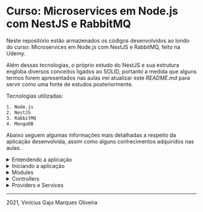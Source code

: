 # Curso: Microservices em Node.js com NestJS e RabbitMQ

Neste repositório estão armazenados os códigos desenvolvidos ao londo do curso: Microservices em Node.js com NestJS e RabbitMQ, feito na Udemy.

Além dessas tecnologias, o próprio estudo do NestJS e sua estrutura engloba diversos conceitos ligados ao SOLID, portanto a medida que alguns termos forem apresentados nas aulas irei atualizar este *README.md* para servir como uma fonte de estudos posteriormente.

Tecnologias utilizadas:

```bash
1. Node.js
2. NestJS
3. RabbitMQ
4. MongoDB
```

Abaixo seguem algumas informações mais detalhadas a respeito da aplicação desenvolvida, assim como alguns conhecimentos adquiridos nas aulas.

<details>
  <summary>Entendendo a aplicação</summary>

  Uma aplicação que será utilizada por jogadores amadores de tênis. Estes jogadores fazem parte de um ranking que é atualizado conforme realização das partidas. Atualmente este ranking é controlado de forma manual, e o organizador nos procurou para desenvolver uma aplicação que modernize o controle, visando incentivar quem já participa, bem como disponibilizar um atrativo para novos jogadores.

  **Jogador**

  * Solicitar ou rejeitar um desafio;
  * Registrar o resultado de uma partida;
  * Acompanhar os rankings;
  * Consultar seus dados e seu histórico de partidas (vitórias, derrotas, posição no ranking);
  * Consultar as informações de seus adversários (histórico de partidas e dados);
  * Ser notificado por e-mail quando for desafiado.

  **Administrador**
  
  * Cadastrar as categorias e definir as pontuações;
  * Cadastrar jogadores e definir suas categorias;
  * Ser notificado quando existir um desafio pendente a mais de 10 dias.

  **Entidades**

  ```bash
    Categorias                             Rankings
        |:1                                   |:1
        |             Notificações            |
        |                                     |
        |:N                                   |:1
    Jogadores --------- Desafios --------- Partidas 
              :N      :N        :1      :1
  ```
</details>

<details>
  <summary>Iniciando a aplicação</summary>

  Para iniciar o desenvolvimento da aplicação devemos ter previamente instalado o Node.js e o NPM. Então basta executar os seguintes comandos no terminal:

  ```bash
    # algumas opções que falharam:
    # 1. npx @nestjs/cli
    # 2. npx @nestjs/cli new api-smartranking

    # instala o pacote globalmente
    npm install -g @nestjs/cli

    # executa o script de iniciar o desenvolvimento do projeto api-smartranking
    nest new api-smartranking

    # criar um módulo chamado players
    nest g players

    # criar um controller chamado players
    nest g controller players

    # criar um service
    nest g service players
  ```
</details>

<details>
  <summary>Modules</summary>

  Uma aplicação NestJS é organizada em módulos (modules). Toda aplicação NestJS tem pelo menos um módulo, que é o *root module*. É o "starting-point" da aplicação.

  Um módulo é definido quando anotamos uma classe com o *decorator* **@Module()**, e é um singleton.

  Este decorator recupera um objeto que descreve o módulo, usando as seguintes propriedades:

  * Providers: Array de providers que devem estar disponíveis dentro do módulo via injeção de dependências;
  * Controllers: Devem ser instanciados dentro do módulo;
  * Exports: Providers que devem ser exportados para outros módulos;
  * Imports: Lista de módulos necessários para uso no módulo atual.
</details>

<details>
  <summary>Controllers</summary>

  Estes componentes são responsáveis por lidar com as requisições e retornar as respostas para o cliente.

  Um controller é definido quando anotamos uma classe com o *decorator* **@Controller()**, que pode receber um *path* representando a rota relacionada com aquele controller.

  Possuem *handlers* que lidam diretamente com métodos HTTP (GET, POST, DELETE, PUT, etc). Estes *handlers* são métodos implementados dentro da classe controller, que são anotados com os decorators relacionados a cada verbo HTTP.
</details>

<details>
  <summary>Providers e Services</summary>

  **Providers**

  Os providers são elementos injetados dentro de construtores automaticamente, quando encontra-se o *decorator* **@Injectable()**, podendo ser uma classe, sync/async factory, etc.

  Providers devem ser fornecidos por um módulo para se tornarem utilizáveis.

  **Services**
  
  São definidos como providers, porém, nem todos providers são services. São singleton quando empacotados com **@Injectable()** e fornecidos a um módulo. Ou seja, uma mesma instância será compartilhada em toda a aplicação.

  É a principal fonte de lógica de negócios.
</details>

---
2021, Vinícius Gajo Marques Oliveira